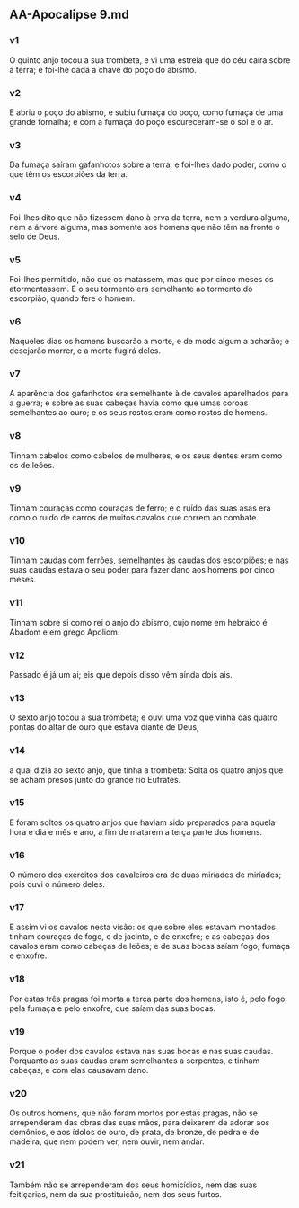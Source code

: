 ## AA-Apocalipse 9.md
### v1
 O quinto anjo tocou a sua trombeta, e vi uma estrela que do céu caíra sobre a terra; e foi-lhe dada a chave do poço do abismo.
### v2
 E abriu o poço do abismo, e subiu fumaça do poço, como fumaça de uma grande fornalha; e com a fumaça do poço escureceram-se o sol e o ar.
### v3
 Da fumaça saíram gafanhotos sobre a terra; e foi-lhes dado poder, como o que têm os escorpiões da terra.
### v4
 Foi-lhes dito que não fizessem dano à erva da terra, nem a verdura alguma, nem a árvore alguma, mas somente aos homens que não têm na fronte o selo de Deus.
### v5
 Foi-lhes permitido, não que os matassem, mas que por cinco meses os atormentassem. E o seu tormento era semelhante ao tormento do escorpião, quando fere o homem.
### v6
 Naqueles dias os homens buscarão a morte, e de modo algum a acharão; e desejarão morrer, e a morte fugirá deles.
### v7
 A aparência dos gafanhotos era semelhante à de cavalos aparelhados para a guerra; e sobre as suas cabeças havia como que umas coroas semelhantes ao ouro; e os seus rostos eram como rostos de homens.
### v8
 Tinham cabelos como cabelos de mulheres, e os seus dentes eram como os de leões.
### v9
 Tinham couraças como couraças de ferro; e o ruído das suas asas era como o ruído de carros de muitos cavalos que correm ao combate.
### v10
 Tinham caudas com ferrões, semelhantes às caudas dos escorpiões; e nas suas caudas estava o seu poder para fazer dano aos homens por cinco meses.
### v11
 Tinham sobre si como rei o anjo do abismo, cujo nome em hebraico é Abadom e em grego Apoliom.
### v12
 Passado é já um ai; eis que depois disso vêm ainda dois ais.
### v13
 O sexto anjo tocou a sua trombeta; e ouvi uma voz que vinha das quatro pontas do altar de ouro que estava diante de Deus,
### v14
 a qual dizia ao sexto anjo, que tinha a trombeta: Solta os quatro anjos que se acham presos junto do grande rio Eufrates.
### v15
 E foram soltos os quatro anjos que haviam sido preparados para aquela hora e dia e mês e ano, a fim de matarem a terça parte dos homens.
### v16
 O número dos exércitos dos cavaleiros era de duas miríades de miríades; pois ouvi o número deles.
### v17
 E assim vi os cavalos nesta visão: os que sobre eles estavam montados tinham couraças de fogo, e de jacinto, e de enxofre; e as cabeças dos cavalos eram como cabeças de leões; e de suas bocas saíam fogo, fumaça e enxofre.
### v18
 Por estas três pragas foi morta a terça parte dos homens, isto é, pelo fogo, pela fumaça e pelo enxofre, que saíam das suas bocas.
### v19
 Porque o poder dos cavalos estava nas suas bocas e nas suas caudas. Porquanto as suas caudas eram semelhantes a serpentes, e tinham cabeças, e com elas causavam dano.
### v20
 Os outros homens, que não foram mortos por estas pragas, não se arrependeram das obras das suas mãos, para deixarem de adorar aos demônios, e aos ídolos de ouro, de prata, de bronze, de pedra e de madeira, que nem podem ver, nem ouvir, nem andar.
### v21
 Também não se arrependeram dos seus homicídios, nem das suas feitiçarias, nem da sua prostituição, nem dos seus furtos.

